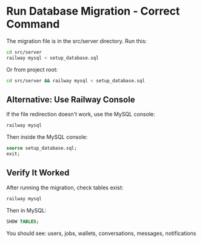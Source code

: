# Run Database Migration - Correct Command

The migration file is in the src/server directory. Run this:

```bash
cd src/server
railway mysql < setup_database.sql
```

Or from project root:

```bash
cd src/server && railway mysql < setup_database.sql
```

## Alternative: Use Railway Console

If the file redirection doesn't work, use the MySQL console:

```bash
railway mysql
```

Then inside the MySQL console:

```sql
source setup_database.sql;
exit;
```

## Verify It Worked

After running the migration, check tables exist:

```bash
railway mysql
```

Then in MySQL:
```sql
SHOW TABLES;
```

You should see: users, jobs, wallets, conversations, messages, notifications

